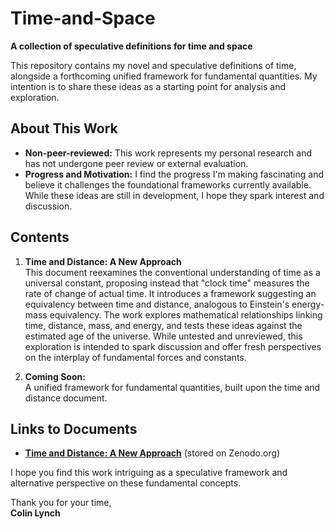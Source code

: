 # Time-and-Space  
**A collection of speculative definitions for time and space**

This repository contains my novel and speculative definitions of time, alongside a forthcoming unified framework for fundamental quantities. My intention is to share these ideas as a starting point for analysis and exploration.

## About This Work  
- **Non-peer-reviewed:** This work represents my personal research and has not undergone peer review or external evaluation.  
- **Progress and Motivation:** I find the progress I'm making fascinating and believe it challenges the foundational frameworks currently available. While these ideas are still in development, I hope they spark interest and discussion.  

## Contents  
1. **Time and Distance: A New Approach**  
   This document reexamines the conventional understanding of time as a universal constant, proposing instead that "clock time" measures the rate of change of actual time. It introduces a framework suggesting an equivalency between time and distance, analogous to Einstein's energy-mass equivalency. The work explores mathematical relationships linking time, distance, mass, and energy, and tests these ideas against the estimated age of the universe. While untested and unreviewed, this exploration is intended to spark discussion and offer fresh perspectives on the interplay of fundamental forces and constants.  

2. **Coming Soon:**  
   A unified framework for fundamental quantities, built upon the time and distance document.

## Links to Documents  
- **[Time and Distance: A New Approach](https://doi.org/10.5281/zenodo.14560148)** (stored on Zenodo.org)

I hope you find this work intriguing as a speculative framework and alternative perspective on these fundamental concepts.  

Thank you for your time,  
**Colin Lynch**
